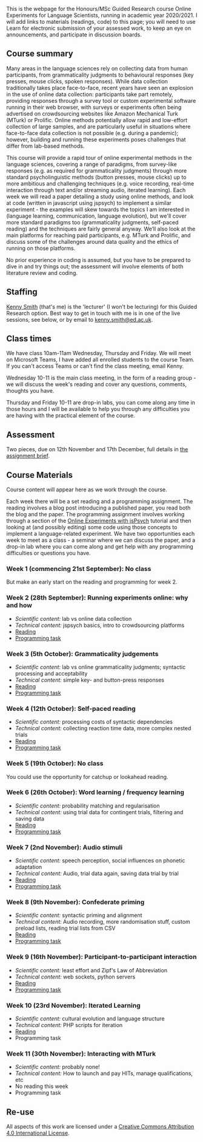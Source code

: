 This is the webpage for the Honours/MSc Guided Research course Online Experiments for Language Scientists, running in academic year 2020/2021. I will add links to materials (readings, code) to this page; you will need to use Learn for electronic submission of your assessed work, to keep an eye on announcements, and participate in discussion boards.

## Course summary

Many areas in the language sciences rely on collecting data from human participants, from grammaticality judgments to behavioural responses (key presses, mouse clicks, spoken responses). While data collection traditionally takes place face-to-face, recent years have seen an explosion in the use of online data collection: participants take part remotely, providing responses through a survey tool or custom experimental software running in their web browser, with surveys or experiments often being advertised on crowdsourcing websites like Amazon Mechanical Turk (MTurk) or Prolific. Online methods potentially allow rapid and low-effort collection of large samples, and are particularly useful in situations where face-to-face data collection is not possible (e.g. during a pandemic); however, building and running these experiments poses challenges that differ from lab-based methods.

This course will provide a rapid tour of online experimental methods in the language sciences, covering a range of paradigms, from survey-like responses (e.g. as required for grammaticality judgments) through more standard psycholinguistic methods (button presses, mouse clicks) up to more ambitious and challenging techniques (e.g. voice recording, real-time interaction through text and/or streaming audio, iterated learning). Each week we will read a paper detailing a study using online methods, and look at code (written in javascript using jspsych) to implement a similar experiment - the examples will skew towards the topics I am interested in (language learning, communication, language evolution), but we'll cover more standard paradigms too (grammaticality judgments, self-paced reading) and the techniques are fairly general anyway. We’ll also look at the main platforms for reaching paid participants, e.g. MTurk and Prolific, and discuss some of the challenges around data quality and the ethics of running on those platforms.

No prior experience in coding is assumed, but you have to be prepared to dive in and try things out; the assessment will involve elements of both literature review and coding.

## Staffing

[Kenny Smith](http://www.lel.ed.ac.uk/~kenny/) (that's me) is the 'lecturer' (I won't be lecturing) for this Guided Research option. Best way to get in touch with me is in one of the live sessions, see below, or by email to [kenny.smith@ed.ac.uk](mailto:kenny.smith@ed.ac.uk).

## Class times

We have class 10am-11am Wednesday, Thursday and Friday. We will meet on Microsoft Teams, I have added all enrolled students to the course Team. If you can't access Teams or can't find the class meeting, email Kenny.

Wednesday 10-11 is the main class meeting, in the form of a reading group - we will discuss the week's reading and cover any questions, comments, thoughts you have.

Thursday and Friday 10-11 are drop-in labs, you can come along any time in those hours and I will be available to help you through any difficulties you are having with the practical element of the course.

## Assessment

Two pieces, due on 12th November and 17th December, full details in [the assignment brief](AssignmentBrief.pdf).

## Course Materials

Course content will appear here as we work through the course.

Each week there will be a set reading and a programming assignment. The reading involves a blog post introducing a published paper, you read both the blog and the paper. The programming assignment involves working through a section of the [Online Experiments with jsPsych](https://softdev.ppls.ed.ac.uk/online_experiments/index.html) tutorial and then looking at (and possibly editing) some code using those concepts to implement a language-related experiment. We have two opportunities each week to meet as a class - a seminar where we can discuss the paper, and a drop-in lab where you can come along and get help with any programming difficulties or questions you have.

### Week 1 (commencing 21st September): No class

But make an early start on the reading and programming for week 2.

### Week 2 (28th September): Running experiments online: why and how

- *Scientific content:* lab vs online data collection
- *Technical content:* jspsych basics, intro to crowdsourcing platforms
- [Reading](oels_reading_wk2.md)
- [Programming task](oels_practical_wk2.md)

### Week 3 (5th October): Grammaticality judgements

- *Scientific content:* lab vs online grammaticality judgments; syntactic processing and acceptability
- *Technical content:* simple key- and button-press responses
- [Reading](oels_reading_wk3.md)
- [Programming task](oels_practical_wk3.md)

### Week 4 (12th October): Self-paced reading

- *Scientific content:* processing costs of syntactic dependencies
- *Technical content:* collecting reaction time data, more complex nested trials
- [Reading](oels_reading_wk4.md)
- [Programming task](oels_practical_wk4.md)

### Week 5 (19th October): No class

You could use the opportunity for catchup or lookahead reading.

### Week 6 (26th October): Word learning / frequency learning

- *Scientific content:* probability matching and regularisation
- *Technical content:* using trial data for contingent trials, filtering and saving data
- [Reading](oels_reading_wk6.md)
- [Programming task](oels_practical_wk6.md)

### Week 7 (2nd November): Audio stimuli

- *Scientific content:* speech perception, social influences on phonetic adaptation
- *Technical content:* Audio, trial data again, saving data trial by trial
- [Reading](oels_reading_wk7.md)
- [Programming task](oels_practical_wk7.md)

### Week 8 (9th November): Confederate priming

- *Scientific content:* syntactic priming and alignment<br>
- *Technical content:*  Audio recording, more randomisation stuff, custom preload lists, reading trial lists from CSV
- [Reading](oels_reading_wk8.md)
- [Programming task](oels_practical_wk8.md)

### Week 9 (16th November): Participant-to-participant interaction

- *Scientific content:* least effort and Zipf's Law of Abbreviation
- *Technical content:* web sockets, python servers
- [Reading](oels_reading_wk9.md)
- [Programming task](oels_practical_wk9.md)

### Week 10 (23rd November): Iterated Learning

- *Scientific content:* cultural evolution and language structure
- *Technical content:* PHP scripts for iteration
- [Reading](oels_reading_wk10.md)
- Programming task

### Week 11 (30th November): Interacting with MTurk

- *Scientific content:* probably none!
- *Technical content:* How to launch and pay HITs, manage qualifications, etc
- No reading this week
- Programming task

## Re-use

All aspects of this work are licensed under a [Creative Commons Attribution 4.0 International License](http://creativecommons.org/licenses/by/4.0/).
